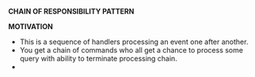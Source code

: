 __CHAIN OF RESPONSIBILITY PATTERN__

**MOTIVATION**
- This is a sequence of handlers processing an event one after another.
- You get a chain of commands who all get a chance to process some query with ability to terminate processing chain.
- 